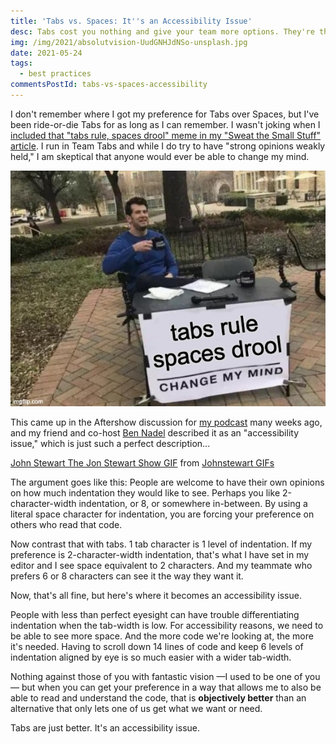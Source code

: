 ```yaml
---
title: 'Tabs vs. Spaces: It''s an Accessibility Issue'
desc: Tabs cost you nothing and give your team more options. They're the more accessible choice.
img: /img/2021/absolutvision-UudGNHJdNSo-unsplash.jpg
date: 2021-05-24
tags:
  - best practices
commentsPostId: tabs-vs-spaces-accessibility
---
```


I don't remember where I got my preference for Tabs over Spaces, but I've been ride-or-die Tabs for as long as I can remember. I wasn't joking when I [included that "tabs rule, spaces drool" meme in my "Sweat the Small Stuff" article](/blog/2021/sweat-the-small-stuff/). I run in Team Tabs and while I do try to have "strong opinions weakly held," I am skeptical that anyone would ever be able to change my mind.

![Once again for the people in the back: Tabs rule, spaces drool. Change my mind.](/img/2021/tabs-rule.jpg)

This came up in the Aftershow discussion for [my podcast](https://workingcode.dev) many weeks ago, and my friend and co-host [Ben Nadel](https://www.bennadel.com) described it as an "accessibility issue," which is just such a perfect description...

<div style="max-width: 37.5em;">
<div class="tenor-gif-embed" data-postid="16446354" data-share-method="host" data-width="100%" data-aspect-ratio="1.7785714285714287"><a href="https://tenor.com/view/john-stewart-the-jon-stewart-show-kiss-chef-kiss-perfetto-gif-16446354">John Stewart The Jon Stewart Show GIF</a> from <a href="https://tenor.com/search/johnstewart-gifs">Johnstewart GIFs</a></div><script type="text/javascript" async src="https://tenor.com/embed.js"></script>
</div>

The argument goes like this: People are welcome to have their own opinions on how much indentation they would like to see. Perhaps you like 2-character-width indentation, or 8, or somewhere in-between. By using a literal space character for indentation, you are forcing your preference on others who read that code.

Now contrast that with tabs. 1 tab character is 1 level of indentation. If my preference is 2-character-width indentation, that's what I have set in my editor and I see space equivalent to 2 characters. And my teammate who prefers 6 or 8 characters can see it the way they want it.

Now, that's all fine, but here's where it becomes an accessibility issue.

People with less than perfect eyesight can have trouble differentiating indentation when the tab-width is low. For accessibility reasons, we need to be able to see more space. And the more code we're looking at, the more it's needed. Having to scroll down 14 lines of code and keep 6 levels of indentation aligned by eye is so much easier with a wider tab-width.

Nothing against those of you with fantastic vision —I used to be one of you— but when you can get your preference in a way that allows me to also be able to read and understand the code, that is **objectively better** than an alternative that only lets one of us get what we want or need.

Tabs are just better. It's an accessibility issue.
